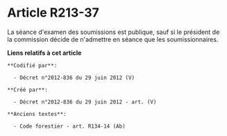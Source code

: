 # Article R213-37

La séance d'examen des soumissions est publique, sauf si le président de la commission décide de n'admettre en séance que les
soumissionnaires.

**Liens relatifs à cet article**

	**Codifié par**:

	  - Décret n°2012-836 du 29 juin 2012 (V)

	**Créé par**:

	  - Décret n°2012-836 du 29 juin 2012 - art. (V)

	**Anciens textes**:

	  - Code forestier - art. R134-14 (Ab)
